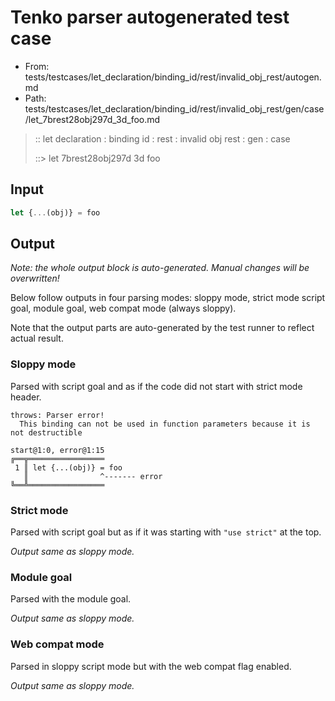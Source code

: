 # Tenko parser autogenerated test case

- From: tests/testcases/let_declaration/binding_id/rest/invalid_obj_rest/autogen.md
- Path: tests/testcases/let_declaration/binding_id/rest/invalid_obj_rest/gen/case/let_7brest28obj297d_3d_foo.md

> :: let declaration : binding id : rest : invalid obj rest : gen : case
>
> ::> let 7brest28obj297d 3d foo

## Input


`````js
let {...(obj)} = foo
`````

## Output

_Note: the whole output block is auto-generated. Manual changes will be overwritten!_

Below follow outputs in four parsing modes: sloppy mode, strict mode script goal, module goal, web compat mode (always sloppy).

Note that the output parts are auto-generated by the test runner to reflect actual result.

### Sloppy mode

Parsed with script goal and as if the code did not start with strict mode header.

`````
throws: Parser error!
  This binding can not be used in function parameters because it is not destructible

start@1:0, error@1:15
╔══╦═════════════════
 1 ║ let {...(obj)} = foo
   ║                ^------- error
╚══╩═════════════════

`````

### Strict mode

Parsed with script goal but as if it was starting with `"use strict"` at the top.

_Output same as sloppy mode._

### Module goal

Parsed with the module goal.

_Output same as sloppy mode._

### Web compat mode

Parsed in sloppy script mode but with the web compat flag enabled.

_Output same as sloppy mode._
